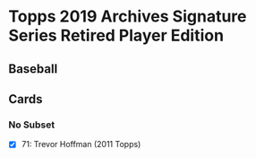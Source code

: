 # Topps 2019 Archives Signature Series Retired Player Edition
## Baseball

## Cards

### No Subset
- [x] 71: Trevor Hoffman (2011 Topps)<br>
